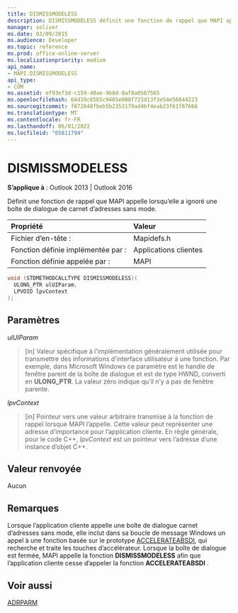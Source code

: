 ```yaml
---
title: DISMISSMODELESS
description: DISMISSMODELESS définit une fonction de rappel que MAPI appelle lorsqu’il a ignoré une boîte de dialogue de carnet d’adresses sans mode.
manager: soliver
ms.date: 03/09/2015
ms.audience: Developer
ms.topic: reference
ms.prod: office-online-server
ms.localizationpriority: medium
api_name:
- MAPI.DISMISSMODELESS
api_type:
- COM
ms.assetid: ef93ef3d-c159-40ae-9b8d-0af8a0567565
ms.openlocfilehash: 64d19c65b5c9401e080f721d13f3e54e56044223
ms.sourcegitcommit: f872848fbeb5b2353179ad4bf4eab23f61f87666
ms.translationtype: MT
ms.contentlocale: fr-FR
ms.lasthandoff: 06/01/2022
ms.locfileid: "65811794"
---
```

# <a name="dismissmodeless"></a>DISMISSMODELESS

**S’applique à** : Outlook 2013 | Outlook 2016
  
Définit une fonction de rappel que MAPI appelle lorsqu’elle a ignoré une boîte de dialogue de carnet d’adresses sans mode.
  
|Propriété |Valeur |
|:-----|:-----|
|Fichier d’en-tête :  <br/> |Mapidefs.h  <br/> |
|Fonction définie implémentée par :  <br/> |Applications clientes  <br/> |
|Fonction définie appelée par :  <br/> |MAPI  <br/> |

```cpp
void (STDMETHODCALLTYPE DISMISSMODELESS)(
  ULONG_PTR ulUIParam,
  LPVOID lpvContext
);
```

## <a name="parameters"></a>Paramètres

 _ulUIParam_
  
> [in] Valeur spécifique à l’implémentation généralement utilisée pour transmettre des informations d’interface utilisateur à une fonction. Par exemple, dans Microsoft Windows ce paramètre est le handle de fenêtre parent de la boîte de dialogue et est de type HWND, converti en **ULONG_PTR**. La valeur zéro indique qu’il n’y a pas de fenêtre parente.

 _lpvContext_
  
> [in] Pointeur vers une valeur arbitraire transmise à la fonction de rappel lorsque MAPI l’appelle. Cette valeur peut représenter une adresse d’importance pour l’application cliente. En règle générale, pour le code C++, _lpvContext_ est un pointeur vers l’adresse d’une instance d’objet C++.

## <a name="return-value"></a>Valeur renvoyée

Aucun
  
## <a name="remarks"></a>Remarques

Lorsque l’application cliente appelle une boîte de dialogue carnet d’adresses sans mode, elle inclut dans sa boucle de message Windows un appel à une fonction basée sur le prototype [ACCELERATEABSDI](accelerateabsdi.md), qui recherche et traite les touches d’accélérateur. Lorsque la boîte de dialogue est fermée, MAPI appelle la fonction **DISMISSMODELESS** afin que l’application cliente cesse d’appeler la fonction **ACCELERATEABSDI** .
  
## <a name="see-also"></a>Voir aussi

[ADRPARM](adrparm.md)
